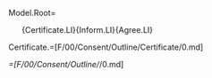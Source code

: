 Model.Root=<ol>{Certificate.LI}{Inform.LI}{Agree.LI}</ol>

Certificate.=[F/00/Consent/Outline/Certificate/0.md]  

_=[F/00/Consent/Outline/_/0.md]

